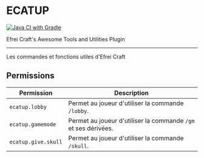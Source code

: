 # ECATUP

[![Java CI with Gradle](https://github.com/efrei-craft/ECATUP/actions/workflows/gradle.yml/badge.svg)](https://github.com/efrei-craft/ECATUP/actions/workflows/gradle.yml)

Efrei Craft's Awesome Tools and Utilities Plugin

---

Les commandes et fonctions utiles d'Efrei Craft

## Permissions

| Permission          | Description                                                    |
|---------------------|----------------------------------------------------------------|
| `ecatup.lobby`      | Permet au joueur d'utiliser la commande `/lobby`.              |
| `ecatup.gamemode`   | Permet au joueur d'utiliser la commande `/gm` et ses dérivées. |
| `ecatup.give.skull` | Permet au joueur d'utiliser la commande `/skull`.              |
